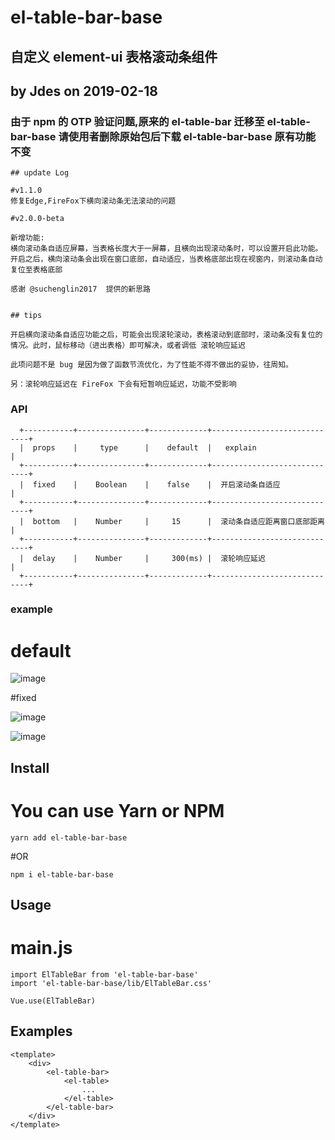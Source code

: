 # el-table-bar-base

## 自定义 element-ui 表格滚动条组件

## by Jdes on 2019-02-18

### 由于 npm 的 OTP 验证问题,原来的 el-table-bar 迁移至 el-table-bar-base 请使用者删除原始包后下载 el-table-bar-base 原有功能不变

```
## update Log

#v1.1.0
修复Edge,FireFox下横向滚动条无法滚动的问题

#v2.0.0-beta

新增功能:
横向滚动条自适应屏幕，当表格长度大于一屏幕，且横向出现滚动条时，可以设置开启此功能。
开启之后，横向滚动条会出现在窗口底部，自动适应，当表格底部出现在视窗内，则滚动条自动复位至表格底部

感谢 @suchenglin2017  提供的新思路


## tips

开启横向滚动条自适应功能之后，可能会出现滚轮滚动，表格滚动到底部时，滚动条没有复位的情况。此时，鼠标移动（进出表格）即可解决，或者调低 滚轮响应延迟

此项问题不是 bug 是因为做了函数节流优化，为了性能不得不做出的妥协，往周知。

另：滚轮响应延迟在 FireFox 下会有短暂响应延迟，功能不受影响

```

### API

```
  +-----------+---------------+-------------+-----------------------------+
  |  props    |     type      |    default  |   explain                   |
  +-----------+---------------+-------------+-----------------------------+
  |  fixed    |    Boolean    |    false    |  开启滚动条自适应             |
  +-----------+---------------+-------------+-----------------------------+
  |  bottom   |    Number     |     15      |  滚动条自适应距离窗口底部距离  |
  +-----------+---------------+-------------+-----------------------------+
  |  delay    |    Number     |     300(ms) |  滚轮响应延迟                |
  +-----------+---------------+-------------+-----------------------------+

```

### example

# default

![image](https://github.com/JdesHZ/el-table-bar-base/tree/master/examples/images/default.png)

#fixed

![image](https://github.com/JdesHZ/el-table-bar-base/tree/master/examples/images/fixed.png)

![image](https://github.com/JdesHZ/el-table-bar-base/tree/master/examples/images/fixed2.png)

## Install

# You can use Yarn or NPM

```
yarn add el-table-bar-base
```

#OR

```
npm i el-table-bar-base
```

## Usage

# main.js

```
import ElTableBar from 'el-table-bar-base'
import 'el-table-bar-base/lib/ElTableBar.css'

Vue.use(ElTableBar)
```

## Examples

```
<template>
    <div>
        <el-table-bar>
            <el-table>
                ...
            </el-table>
        </el-table-bar>
    </div>
</template>
```
